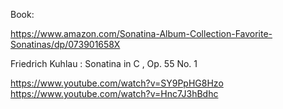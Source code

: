 Book:

https://www.amazon.com/Sonatina-Album-Collection-Favorite-Sonatinas/dp/073901658X

Friedrich Kuhlau : Sonatina in C , Op. 55 No. 1

https://www.youtube.com/watch?v=SY9PpHG8Hzo
https://www.youtube.com/watch?v=Hnc7J3hBdhc
